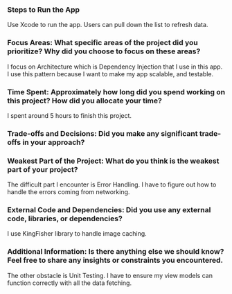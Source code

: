### Steps to Run the App
Use Xcode to run the app.
Users can pull down the list to refresh data.

### Focus Areas: What specific areas of the project did you prioritize? Why did you choose to focus on these areas?
I focus on Architecture which is Dependency Injection that I use in this app.
I use this pattern because I want to make my app scalable, and testable.

### Time Spent: Approximately how long did you spend working on this project? How did you allocate your time?
I spent around 5 hours to finish this project.

### Trade-offs and Decisions: Did you make any significant trade-offs in your approach?

### Weakest Part of the Project: What do you think is the weakest part of your project?
The difficult part I encounter is Error Handling. I have to figure out how to handle the errors coming from networking.

### External Code and Dependencies: Did you use any external code, libraries, or dependencies?
I use KingFisher library to handle image caching.

### Additional Information: Is there anything else we should know? Feel free to share any insights or constraints you encountered.
The other obstacle is Unit Testing. I have to ensure my view models can function correctly with all the data fetching.

